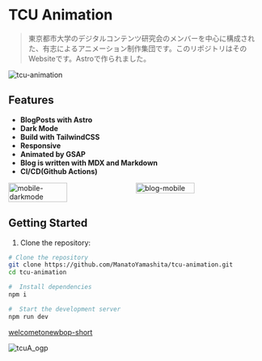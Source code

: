 # TCU Animation

> 東京都市大学のデジタルコンテンツ研究会のメンバーを中心に構成された、有志によるアニメーション制作集団です。このリポジトリはそのWebsiteです。Astroで作られました。

![tcu-animation](https://github.com/user-attachments/assets/4bf79ae9-3c02-481c-a68c-242a4b80537f)

## Features

- **BlogPosts with Astro**
- **Dark Mode**
- **Build with TailwindCSS**
- **Responsive**
- **Animated by GSAP**
- **Blog is written with MDX and Markdown**
- **CI/CD(Github Actions)**

<!-- <img width="306" alt="screenshot" src="https://github.com/user-attachments/assets/9b9a6336-bf5c-426e-b3e6-b6a5e86b2fa7"> -->

<div style="display: flex; gap: 10px;">
  <img width="48%" alt="mobile-darkmode" src="https://github.com/user-attachments/assets/694de380-0ecb-4072-92ab-3ca934fa573c">
  <img width="48%" alt="blog-mobile" src="https://github.com/user-attachments/assets/7ac27ca0-5b95-4cac-a1a4-aed07a4cc0ff">
</div>

## Getting Started

1. Clone the repository:

```bash
# Clone the repository
git clone https://github.com/ManatoYamashita/tcu-animation.git
cd tcu-animation

#  Install dependencies
npm i

#  Start the development server
npm run dev
```

[welcometonewbop-short](https://youtube.com/shorts/g88WbiJULao?feature=share)

![tcuA_ogp](https://github.com/user-attachments/assets/7f55e362-53ee-4c51-b6aa-3792af4bcba2)
